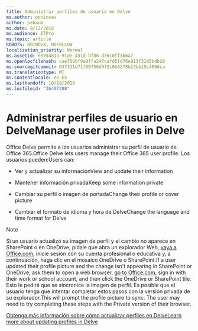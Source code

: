 ```yaml
---
title: Administrar perfiles de usuario en Delve
ms.author: ponincev
author: pebaum
ms.date: 9/12/2018
ms.audience: ITPro
ms.topic: article
ROBOTS: NOINDEX, NOFOLLOW
localization_priority: Normal
ms.assetid: e595481a-91de-431d-bf86-d7610ff3b6a7
ms.openlocfilehash: cae756bf9a9ffa247cafd5fd76e913f3185bdb28
ms.sourcegitcommit: 037331d71f06750d972c0b6278b23bb15c4806ca
ms.translationtype: MT
ms.contentlocale: es-ES
ms.lasthandoff: 10/18/2019
ms.locfileid: "36497208"
---
```

# <a name="manage-user-profiles-in-delve"></a><span data-ttu-id="20c15-102">Administrar perfiles de usuario en Delve</span><span class="sxs-lookup"><span data-stu-id="20c15-102">Manage user profiles in Delve</span></span>

<span data-ttu-id="20c15-103">Office Delve permite a los usuarios administrar su perfil de usuario de Office 365.</span><span class="sxs-lookup"><span data-stu-id="20c15-103">Office Delve lets users manage their Office 365 user profile.</span></span> <span data-ttu-id="20c15-104">Los usuarios pueden:</span><span class="sxs-lookup"><span data-stu-id="20c15-104">Users can:</span></span>
  
- <span data-ttu-id="20c15-105">Ver y actualizar su información</span><span class="sxs-lookup"><span data-stu-id="20c15-105">View and update their information</span></span>
    
- <span data-ttu-id="20c15-106">Mantener información privada</span><span class="sxs-lookup"><span data-stu-id="20c15-106">Keep some information private</span></span>
    
- <span data-ttu-id="20c15-107">Cambiar su perfil o imagen de portada</span><span class="sxs-lookup"><span data-stu-id="20c15-107">Change their profile or cover picture</span></span>
    
- <span data-ttu-id="20c15-108">Cambiar el formato de idioma y hora de Delve</span><span class="sxs-lookup"><span data-stu-id="20c15-108">Change the language and time format for Delve</span></span>
    
> [!NOTE]
> <span data-ttu-id="20c15-109">Si un usuario actualizó su imagen de perfil y el cambio no aparece en SharePoint o en OneDrive, pídale que abra un explorador Web, [vaya a Office.com](https://www.office.com), inicie sesión con su cuenta profesional o educativa y, a continuación, haga clic en el mosaico OneDrive o SharePoint.</span><span class="sxs-lookup"><span data-stu-id="20c15-109">If a user updated their profile picture and the change isn't appearing in SharePoint or OneDrive, ask them to open a web browser, [go to Office.com](https://www.office.com), sign in with their work or school account, and then click the OneDrive or SharePoint tile.</span></span> <span data-ttu-id="20c15-110">Esto le pedirá que se sincronice la imagen de perfil. Es posible que el usuario tenga que intentar completar estos pasos con la versión privada de su explorador.</span><span class="sxs-lookup"><span data-stu-id="20c15-110">This will prompt the profile picture to sync. The user may need to try completing these steps with the Private version of their browser.</span></span> 
  
[<span data-ttu-id="20c15-111">Obtenga más información sobre cómo actualizar perfiles en Delve</span><span class="sxs-lookup"><span data-stu-id="20c15-111">Learn more about updating profiles in Delve</span></span>](https://go.microsoft.com/fwlink/?linkid=735070)
  

